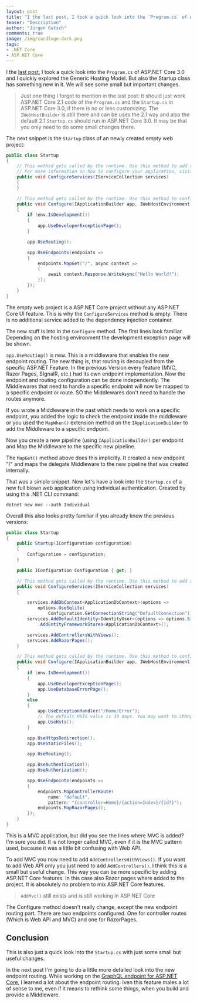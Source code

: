 ```yaml
---
layout: post
title: "I the last post, I took a quick look into the `Program.cs` of ASP.NET Core 3.0 and I quickly explored the Generic Hosting Model. But also the Startup class has something new in it. We will see some small but important changes."
teaser: "Description"
author: "Jürgen Gutsch"
comments: true
image: /img/cardlogo-dark.png
tags: 
- .NET Core
- ASP.NET Core
---
```


I the [last post](https://asp.net-hacker.rocks/2019/08/05/aspnetcore30-generic-hosting-environment.html), I took a quick look into the `Program.cs` of ASP.NET Core 3.0 and I quickly explored the Generic Hosting Model. But also the Startup class has something new in it. We will see some small but important changes.

> Just one thing I forgot to mention in the last post: It should just work ASP.NET Core 2.1 code of the `Program.cs` and the `Startup.cs` in ASP.NET Core 3.0, if there is no or less customizing. The `IWebHostBuilder` is still there and can be uses the 2.1 way and also the default 2.1 `Startup.cs` should run in ASP.NET Core 3.0. It may be that you only need to do some small changes there.

The next snippet is the `Startup` class of an newly created empty web project:

~~~ csharp
public class Startup
{
    // This method gets called by the runtime. Use this method to add services to the container.
    // For more information on how to configure your application, visit https://go.microsoft.com/fwlink/?LinkID=398940
    public void ConfigureServices(IServiceCollection services)
    {
    }

    // This method gets called by the runtime. Use this method to configure the HTTP request pipeline.
    public void Configure(IApplicationBuilder app, IWebHostEnvironment env)
    {
        if (env.IsDevelopment())
        {
            app.UseDeveloperExceptionPage();
        }

        app.UseRouting();

        app.UseEndpoints(endpoints =>
        {
            endpoints.MapGet("/", async context =>
            {
                await context.Response.WriteAsync("Hello World!");
            });
        });
    }
}
~~~

The empty web project is a ASP.NET Core project without any ASP.NET Core UI feature. This is why the `ConfigureServices` method is empty. There is no additional service added to the dependency injection container.

The new stuff is into in the `Configure` method. The first lines look familiar. Depending on the hosting environment the development exception page will be shown.

`app.UseRouting()` is new. This is a middleware that enables the new endpoint routing. The new thing is, that routing is decoupled from the specific ASP.NET Feature. In the previous Version every feature (MVC, Razor Pages, SIgnalR, etc.) had its own endpoint implementation. Now the endpoint and routing configuration can be done independently. The Middlewares that need to handle a specific endpoint will now be mapped to a specific endpoint or route. SO the Middlewares don't need to handle the routes anymore.

If you wrote a Middleware in the past which needs to work on a specific endpoint, you added the logic to check the endpoint inside the middleware or you used the `MapWhen()` extension method on the `IApplicationBuilder` to add the Middleware to a specific endpoint.

Now you create a new pipeline (using `IApplicationBuilder)` per endpoint and Map the Middleware to the specific new pipeline.

The `MapGet()` method above does this implicitly. It created a new endpoint "/" and maps the delegate Middleware to the new pipeline that was created internally.

That was a simple snippet. Now let's have a look into the `Startup.cs` of a new full blown web application using individual authentication. Created by using this .NET CLI command:

~~~ shell
dotnet new mvc --auth Individual
~~~

Overall this also looks pretty familiar if you already know the previous versions:

~~~ csharp
public class Startup
{
    public Startup(IConfiguration configuration)
    {
        Configuration = configuration;
    }

    public IConfiguration Configuration { get; }

    // This method gets called by the runtime. Use this method to add services to the container.
    public void ConfigureServices(IServiceCollection services)
    {

        services.AddDbContext<ApplicationDbContext>(options =>
            options.UseSqlite(
                Configuration.GetConnectionString("DefaultConnection")));
        services.AddDefaultIdentity<IdentityUser>(options => options.SignIn.RequireConfirmedAccount = true)
            .AddEntityFrameworkStores<ApplicationDbContext>();

        services.AddControllersWithViews();
        services.AddRazorPages();
    }

    // This method gets called by the runtime. Use this method to configure the HTTP request pipeline.
    public void Configure(IApplicationBuilder app, IWebHostEnvironment env)
    {
        if (env.IsDevelopment())
        {
            app.UseDeveloperExceptionPage();
            app.UseDatabaseErrorPage();
        }
        else
        {
            app.UseExceptionHandler("/Home/Error");
            // The default HSTS value is 30 days. You may want to change this for production scenarios, see https://aka.ms/aspnetcore-hsts.
            app.UseHsts();
        }

        app.UseHttpsRedirection();
        app.UseStaticFiles();

        app.UseRouting();

        app.UseAuthentication();
        app.UseAuthorization();

        app.UseEndpoints(endpoints =>
        {
            endpoints.MapControllerRoute(
                name: "default",
                pattern: "{controller=Home}/{action=Index}/{id?}");
            endpoints.MapRazorPages();
        });
    }
}
~~~

This is a MVC application, but did you see the lines where MVC is added? I'm sure you did. It is not longer called MVC, even if it is the MVC pattern used, because it was a little bit confusing with Web API.

To add MVC you now need to add `AddControllersWithViews()`. If you want to add Web API only you just need to add `AddControllers()`. I think this is a small but useful change. This way you can be more specific by adding ASP.NET Core features. In this case also Razor pages where added to the project. It is absolutely no problem to mix ASP.NET Core features. 

> `AddMvc()` still exists and is still working in ASP.NET Core

The Configure method doesn't really change, except the new endpoint routing part. There are two endpoints configured. One for controller routes (Which is Web API and MVC) and one for RazorPages.

## Conclusion

This is also just a quick look into the `Startup.cs` with just some small but useful changes. 

In the next post I'm going to do a little more detailed look into the new endpoint routing. While working on the [GraphQL endpoint for ASP.NET Core](https://github.com/JuergenGutsch/graphql-aspnetcore), I learned a lot about the endpoint routing. Iven this feature males a lot of sense to me, even if it means to rethink some things, when you build and provide a Middleware.

